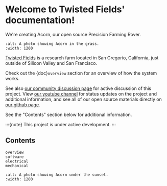 # Welcome to Twisted Fields' documentation!

We're creating Acorn, our open source Precision Farming Rover.

```{image} images/acorn.jpeg
:alt: A photo showing Acorn in the grass.
:width: 1200
```

[Twisted Fields](https://www.twistedfields.com/) is a research farm located in
San Gregorio, California, just outside of Silicon Valley and San Francisco.

Check out the {doc}`overview` section for an overview of how the system works.

See also [our community discussion page](https://community.twistedfields.com/)
for active discussion of this project. View [our youtube channel](https://www.youtube.com/@twistedfields)
for status updates on the project and additional information, and see all of
our open source materials directly on [our github page](https://github.com/Twisted-Fields/).

See the "Contents" section below for additional information.

:::{note}
This project is under active development.
:::

## Contents

```{toctree}
overview
software
electrical
mechanical
```

```{image} images/sunset.jpeg
:alt: A photo showing Acorn under the sunset.
:width: 1200
```

